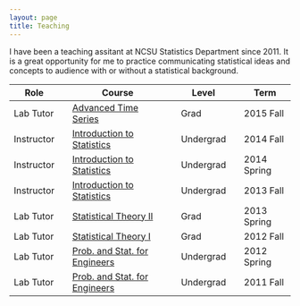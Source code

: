 ```yaml
---
layout: page
title: Teaching
---
```


I have been a teaching assitant at NCSU Statistics Department since 2011. It is a great opportunity for me to practice communicating statistical ideas and concepts to audience with or without a statistical background.

<center>

| Role | | Course | | Level | | Term |
| ---- |-| ------ |-| ----- |-| ---- |
| Lab Tutor | | [Advanced Time Series](http://www.stat.ncsu.edu/courses/grad_special_topics/f2015/ST790_lahiri.php) |  | Grad |  | 2015 Fall |
| Instructor | | [Introduction to Statistics](http://www.stat.ncsu.edu/courses/course.php?id=ST311) |  | Undergrad |  | 2014 Fall |
| Instructor | | [Introduction to Statistics](http://www.stat.ncsu.edu/courses/course.php?id=ST311) |  | Undergrad |  | 2014 Spring |
| Instructor | | [Introduction to Statistics](http://www.stat.ncsu.edu/courses/course.php?id=ST311) |  | Undergrad |  | 2013 Fall |
| Lab Tutor | | [Statistical Theory II](http://www.stat.ncsu.edu/courses/course.php?id=ST522) |  | Grad |  | 2013 Spring |
| Lab Tutor | | [Statistical Theory I](http://www.stat.ncsu.edu/courses/course.php?id=ST521) |  | Grad |  | 2012 Fall |
| Lab Tutor | | [Prob. and Stat. for Engineers](http://www.stat.ncsu.edu/courses/course.php?id=ST370) |  | Undergrad |  | 2012 Spring |
| Lab Tutor | | [Prob. and Stat. for Engineers](http://www.stat.ncsu.edu/courses/course.php?id=ST370) |  | Undergrad |  | 2011 Fall |

</center>
